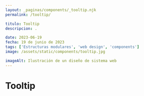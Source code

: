 ```yaml
---
layout: _paginas/components/_tooltip.njk
permalink: /tooltip/

titulo: Tooltip
descripcion: .

date: 2023-06-19
fecha: 19 de junio de 2023
tags: ['Estructuras modulares', 'web design', 'components']
image: /assets/static/components/tooltip.jpg

imageAlt: Ilustración de un diseño de sistema web
---
```


# Tooltip
